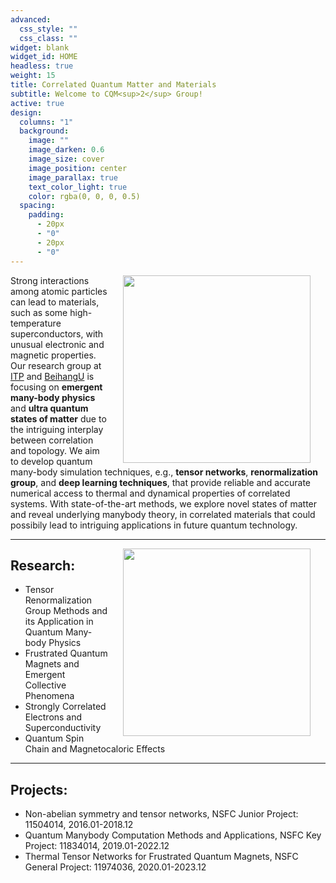 ```yaml
---
advanced:
  css_style: ""
  css_class: ""
widget: blank
widget_id: HOME
headless: true
weight: 15
title: Correlated Quantum Matter and Materials
subtitle: Welcome to CQM<sup>2</sup> Group!
active: true
design:
  columns: "1"
  background:
    image: ""
    image_darken: 0.6
    image_size: cover
    image_position: center
    image_parallax: true
    text_color_light: true
    color: rgba(0, 0, 0, 0.5)
  spacing:
    padding:
      - 20px
      - "0"
      - 20px
      - "0"
---
```

<!--- !\[WLI](http://shi.buaa.edu.cn/__local/1/D3/F2/D6A6E5196DB06D04CA72D378F8E_9BFD9043_670B.jpeg) --->

<!--- <p align='center'> --->

<!--- <img align='left' src='/img/KeyImage.png' width='230' hspace='30' /> --->

<!--- <img align='left' src='/img/KeyImage3.png' width='320' hspace='30'/> --->

<!--- <img align='left' src='/img/KeyImage2.png' width='405' hspace='30'/> --->

<!--- <p/> --->

<!--- <br/><br/><br/><br/><br/><br/><br/><br/> --->

<!--- <p/> --->

<img align='right' src='/img/group.png' width='300' hspace='24' />

Strong interactions among atomic particles can lead to  materials, such as some high-temperature superconductors, with unusual electronic and magnetic properties. Our research group at [ITP](http://itp.cas.cn) and [BeihangU](https://www.buaa.edu.cn) is focusing on **emergent many-body physics** and **ultra quantum states of matter** due to the intriguing interplay between correlation and topology. We aim to develop quantum many-body simulation techniques, e.g., **tensor networks**, **renormalization group**, and **deep learning techniques**, that provide reliable and accurate numerical access to thermal and dynamical properties of correlated systems. With state-of-the-art methods, we explore novel states of matter and reveal underlying manybody theory, in correlated materials that could possibily lead to intriguing applications in future quantum technology.
***

<img align='right' src='/img/KeyImage.png' width='300' hspace='24' />

## Research:

* Tensor Renormalization Group Methods and its Application in Quantum Many-body Physics
* Frustrated Quantum Magnets and Emergent Collective Phenomena
* Strongly Correlated Electrons and Superconductivity
* Quantum Spin Chain and Magnetocaloric Effects

- - -

## Projects:

* Non-abelian symmetry and tensor networks, NSFC Junior Project: 11504014, 2016.01-2018.12
* Quantum Manybody Computation Methods and Applications, NSFC Key Project: 11834014, 2019.01-2022.12
* Thermal Tensor Networks for Frustrated Quantum Magnets, NSFC General Project: 11974036, 2020.01-2023.12
